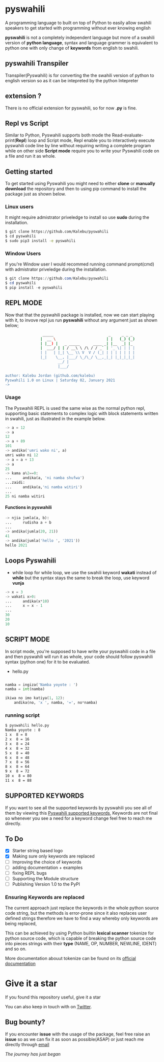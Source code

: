 # pyswahili
A programming language to built on top of Python to easily allow swahili speakers to get started with programming without ever knowing english


**pyswahili** is not a completely independent language but more of a swahili version of **python language**, syntax and language grammer is 
equivalent to python one with only change of **keywords** from english to swahili. 


## pyswahili Transpiler
Transpiler(Pyswahili) is for converting the the swahili version of python to english version so as it can be intepreted by the python Intepreter

## extension ?

There is no official extension for pyswahili, so for now **.py** is fine.

## Repl vs Script

Similar to Python, Pyswahili supports both mode the Read-evaluate-print(**Repl**) loop and Script mode, 
Repl enable you to interactively execute pyswahili code line by line without requiring writing a complete program while on other side **Script mode** require you 
to write your Pyswahili code on a file and run it as whole.

## Getting started 

To get started using Pyswahili you might need to either **clone** or **manually download** the repository 
and then to using pip command to install the package just as shown below.

### Linux users 
It might require admistrator priveledge to install so use **sudo** during the installation.

```bash 
$ git clone https://github.com/Kalebu/pyswahili
$ cd pyswahili
$ sudo pip3 install -e pyswahili
```


### Window Users
If you're Window user I would recommed running command prompt(cmd) with admistrator priveledge during the installation.

```powershell
$ git clone https://github.com/Kalebu/pyswahili
$ cd pyswahili
$ pip install -e pyswahili
```

## REPL MODE
Now that that the pyswahili package is installed, now we can start playing with it, to invove repl jus run **pyswahili** without any argument 
just as shown below;

```bash       
                 _____                         _     _ _ _ 
                |  __ \                       | |   (_) (_)
                | |__) |   _ _____      ____ _| |__  _| |_ 
                |  ___/ | | / __\ \ /\ / / _` | '_ \| | | |
                | |   | |_| \__ \\ V  V / (_| | | | | | | |
                |_|    \__, |___/ \_/\_/ \__,_|_| |_|_|_|_|
                        __/ |                              
                        |___/                               
            
author: Kalebu Jordan (github.com/kalebu)
Pyswahili 1.0 on Linux | Saturday 02, January 2021
-> 
```

### Usage

The Pyswahili REPL is used the same wise as the normal python repl, supporting basic statements to complex logic with block statements written in swahili, 
just as illustrated in the example below.

```python
-> a = 12
-> a
12
-> a + 89
101
-> andika('umri wako ni', a)
umri wako ni 12
-> a = a + 13
-> a
25
-> kama a%2==0:
...     andika(a, 'ni namba shufwa')
...zaidi:
...     andika(a,'ni namba witiri')
...
25 ni namba witiri
```


#### Functions in pyswahili


```python
-> njia jumla(a, b):
...     rudisha a + b 
...
-> andika(jumla(20, 21))
41
-> andika(jumla('hello ', '2021'))
hello 2021
```

## Loops Pyswahili

- while loop 
for while loop, we use the swahili keyword **wakati** instead of **while** but the syntax stays the same 
to break the loop, use keyword **vunja** 
```python
-> x = 3   
-> wakati x>0:
...     andika(x*10)
...     x = x - 1
...
30
20
10
```

## SCRIPT MODE
In script mode, you're supposed to have write your pyswahili code in a file and then pyswahili will run it as whole, 
your code should follow pyswahili syntax (python one) for it to be evaluated.

- hello.py

```python 

namba = ingiza('Namba yoyote : ')
namba = int(namba)

ikiwa no imo katiya(1, 12):
    andika(no, 'x ', namba, '=', no*namba)
```

### running script

```bash
$ pyswahili hello.py 
Namba yoyote : 8 
1 x  8 = 8
2 x  8 = 16
3 x  8 = 24
4 x  8 = 32
5 x  8 = 40
6 x  8 = 48
7 x  8 = 56
8 x  8 = 64
9 x  8 = 72
10 x  8 = 80
11 x  8 = 88
```

## SUPPORTED KEYWORDS 

If you want to see all the supported keywords by pyswahili you see all of them by viewing 
this [Pyswahili supported keywords](https://github.com/Kalebu/pyswahili/blob/main/pyswahili/Swahili/sw_to_en.py),
Keywords are not final so whenever you see a need for a keyword change feel free to reach me directly.


## To Do 


- [x] Starter string based logo
- [x] Making sure only keywords are replaced
- [ ] Improving the choice of keywords 
- [ ] adding documentation + examples  
- [ ] fixing REPL bugs
- [ ] Supporting the Module structure
- [ ] Publishing Version 1.0 to the PyPI

### Ensuring Keywords are replaced

The current approach just replace the keywords in the whole python source code string, but the methods is error-prone 
since it also replaces user defined strings therefore we have to find a way whereby only keywords are being replaced, 

This can be achieved by using Python builtin **lexical scanner** tokenize for python source code, which is capable of breaking the 
python source code into pieces strings with their **type** (NAME, OP, NUMBER, NEWLINE, IDENT) and so on.

More documentation abouut tokenize can be found on its [official documentation](https://docs.python.org/3/library/tokenize.html)

# Give it a star 

If you found this repository useful, give it a star 

You can also keep in touch with on [Twitter](https://twitter.com/j_kalebu).


## Bug bounty?

If you encounter **issue** with the usage of the package, feel free raise an **issue** so as 
we can fix it as soon as possible(ASAP) or just reach me directly through [email](isaackeinstein@gmail.com)


*The journey has just began*